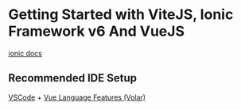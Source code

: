 # Getting Started with ViteJS, Ionic Framework v6 And VueJS

[ionic docs](https://ionicframework.com/docs/components)

## Recommended IDE Setup

[VSCode](https://code.visualstudio.com/) + [Vue Language Features (Volar)
](https://marketplace.visualstudio.com/items?itemName=vue.volar)
